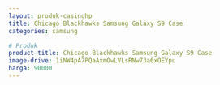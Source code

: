 ```yaml
---
layout: produk-casinghp
title: Chicago Blackhawks Samsung Galaxy S9 Case
categories: samsung

# Produk
product-title: Chicago Blackhawks Samsung Galaxy S9 Case
image-drive: 1iNW4pA7PQaAxmOwLVLsRNw73a6xOEYpu
harga: 90000
---
```

